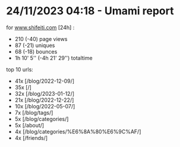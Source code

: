 # 24/11/2023 04:18 - Umami report
for www.shifeiti.com [24h] :

 - 210 (-40) page views
 - 87 (-21) uniques
 - 68 (-18) bounces
 - 1h 10' 5'' (-4h 21' 29'') totaltime


top 10 urls:
 - 41x [/blog/2022-12-09/]
 - 35x [/]
 - 32x [/blog/2023-01-12/]
 - 21x [/blog/2022-12-22/]
 - 10x [/blog/2022-05-07/]
 - 7x [/blog/tags/]
 - 5x [/blog/categories/]
 - 5x [/about/]
 - 4x [/blog/categories/%E6%8A%80%E6%9C%AF/]
 - 4x [/friends/]


